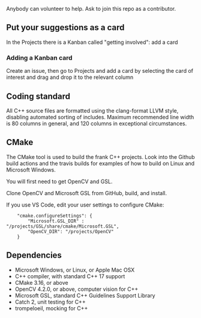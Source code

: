 Anybody can volunteer to help.
Ask to join this repo as a contributor.

## Put your suggestions as a card
In the Projects there is a Kanban called "getting involved": add a card

### Adding a Kanban card
Create an issue, then go to Projects and add a card by selecting the card of interest and drag and drop it to the relevant column

## Coding standard
All C++ source files are formatted using the clang-format LLVM style,
disabling automated sorting of includes.
Maximum recommended line width is 80 columns in general,
and 120 columns in exceptional circumstances.

## CMake
The CMake tool is used to build the frank C++ projects.
Look into the Github build actions and the travis builds for examples of how to build on Linux and Microsoft Windows.

You will first need to get OpenCV and GSL.

Clone OpenCV and Microsoft GSL from GitHub, build, and install.

If you use VS Code, edit your user settings to configure CMake:
```
    "cmake.configureSettings": {
        "Microsoft.GSL_DIR" : "/projects/GSL/share/cmake/Microsoft.GSL",
        "OpenCV_DIR": "/projects/OpenCV"
    }
```

## Dependencies
* Microsoft Windows, or Linux, or Apple Mac OSX
* C++ compiler, with standard C++ 17 support
* CMake 3.16, or above
* OpenCV 4.2.0, or above, computer vision for C++
* Microsoft GSL, standard C++ Guidelines Support Library
* Catch 2, unit testing for C++
* trompeloeil, mocking for C++

